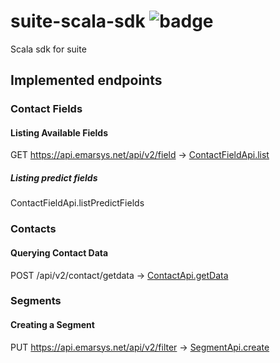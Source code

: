 # suite-scala-sdk ![badge](https://codeship.com/projects/42e2e3d0-559f-0134-b65a-1e6b697efd61/status?branch=master)
Scala sdk for suite

## Implemented endpoints

### Contact Fields

#### Listing Available Fields
GET https://api.emarsys.net/api/v2/field -> [ContactFieldApi.list](http://documentation.emarsys.com/resource/developers/endpoints/contacts/list-fields/)

##### Listing predict fields
ContactFieldApi.listPredictFields

### Contacts

#### Querying Contact Data
POST /api/v2/contact/getdata -> [ContactApi.getData](http://documentation.emarsys.com/resource/developers/endpoints/contacts/contact-data/)

### Segments

#### Creating a Segment
PUT https://api.emarsys.net/api/v2/filter -> [SegmentApi.create](http://documentation.emarsys.com/resource/developers/endpoints/contacts/creating-a-segment/)